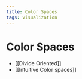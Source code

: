 ```yaml
---
title: Color Spaces
tags: visualization
---
```


# Color Spaces
- [[Divide Oriented]]
- [[Intuitive Color spaces]]



























